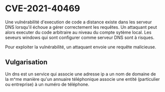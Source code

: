 # CVE-2021-40469

Une vulnérabilité d'execution de code a distance existe dans les serveur DNS lorsqu'il échoue a gérer correctement les requêtes. Un attaquant peut alors executer du code arbitraire au niveau du compte sytème local. Les seveurs windows qui sont configurer comme serveur DNS sont à risques.

Pour exploiter la vulnérabilité, un attaquant envoie une requête malicieuse.

## Vulgarisation

Un dns est un service qui associe une adresse ip a un nom de domaine de la m^me manière qu'un annuaire téléphonique associe une entité (particulier ou entreprise) à un numéro de téléphone.
